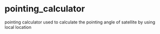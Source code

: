 # pointing_calculator
pointing calculator used to calculate the pointing angle of satellite by using local location
